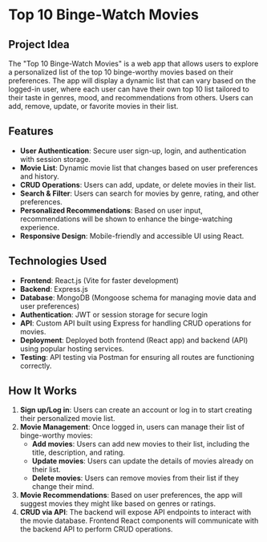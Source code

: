 # Top 10 Binge-Watch Movies

## Project Idea
The "Top 10 Binge-Watch Movies" is a web app that allows users to explore a personalized list of the top 10 binge-worthy movies based on their preferences. The app will display a dynamic list that can vary based on the logged-in user, where each user can have their own top 10 list tailored to their taste in genres, mood, and recommendations from others. Users can add, remove, update, or favorite movies in their list.


## Features
- **User Authentication**: Secure user sign-up, login, and authentication with session storage.
- **Movie List**: Dynamic movie list that changes based on user preferences and history.
- **CRUD Operations**: Users can add, update, or delete movies in their list.
- **Search & Filter**: Users can search for movies by genre, rating, and other preferences.
- **Personalized Recommendations**: Based on user input, recommendations will be shown to enhance the binge-watching experience.
- **Responsive Design**: Mobile-friendly and accessible UI using React.


## Technologies Used
- **Frontend**: React.js (Vite for faster development)
- **Backend**: Express.js
- **Database**: MongoDB (Mongoose schema for managing movie data and user preferences)
- **Authentication**: JWT or session storage for secure login
- **API**: Custom API built using Express for handling CRUD operations for movies.
- **Deployment**: Deployed both frontend (React app) and backend (API) using popular hosting services.
- **Testing**: API testing via Postman for ensuring all routes are functioning correctly.


## How It Works
1. **Sign up/Log in**: Users can create an account or log in to start creating their personalized movie list.
2. **Movie Management**: Once logged in, users can manage their list of binge-worthy movies:
   - **Add movies**: Users can add new movies to their list, including the title, description, and rating.
   - **Update movies**: Users can update the details of movies already on their list.
   - **Delete movies**: Users can remove movies from their list if they change their mind.
3. **Movie Recommendations**: Based on user preferences, the app will suggest movies they might like based on genres or ratings.
4. **CRUD via API**: The backend will expose API endpoints to interact with the movie database. Frontend React components will communicate with the backend API to perform CRUD operations.

